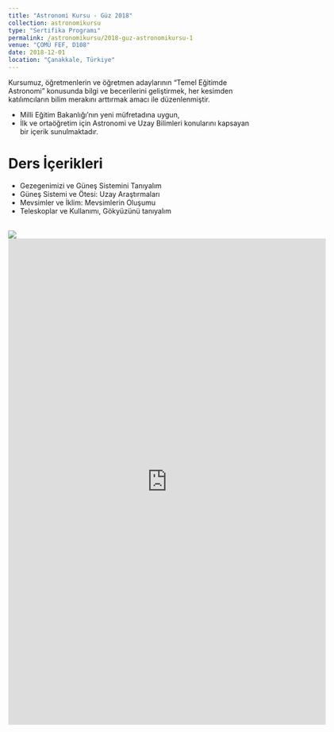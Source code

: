 ```yaml
---
title: "Astronomi Kursu - Güz 2018"
collection: astronomikursu
type: "Sertifika Programı"
permalink: /astronomikursu/2018-guz-astronomikursu-1
venue: "ÇOMÜ FEF, D108"
date: 2018-12-01
location: "Çanakkale, Türkiye"
---
```

Kursumuz, öğretmenlerin ve öğretmen adaylarının “Temel Eğitimde Astronomi” konusunda bilgi ve becerilerini geliştirmek, her kesimden katılımcıların bilim merakını arttırmak amacı ile düzenlenmiştir.

* Milli Eğitim Bakanlığı’nın yeni müfretadına uygun, 
* İlk ve ortaöğretim için Astronomi ve Uzay Bilimleri konularını kapsayan bir içerik sunulmaktadır.

Ders İçerikleri
======
* Gezegenimizi ve Güneş Sistemini Tanıyalım
* Güneş Sistemi ve Ötesi: Uzay Araştırmaları
* Mevsimler ve İklim: Mevsimlerin Oluşumu
* Teleskoplar ve Kullanımı, Gökyüzünü tanıyalım

<br>
<img src='../images/astronomikursu-afis.jpg'>

<br>
<iframe src="https://docs.google.com/forms/d/e/1FAIpQLSdcJB7B6C771J8_OlOcO5CqbQbW0mopsJrJS7e2vfOlC2zY8Q/viewform?embedded=true" width="640" height="980" frameborder="0" marginheight="0" marginwidth="0">Yükleniyor...</iframe>
